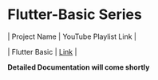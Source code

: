 # Flutter-Basic Series

| Project Name | YouTube Playlist Link |

| Flutter Basic | [Link](https://youtube.com/playlist?list=PLtIU0BH0pkKoE2PBvgbHEBPAP-sd670VI) |

**Detailed Documentation will come shortly**
